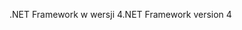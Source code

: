<span data-ttu-id="f010c-101">.NET Framework w wersji 4</span><span class="sxs-lookup"><span data-stu-id="f010c-101">.NET Framework version 4</span></span>